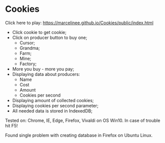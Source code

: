 # Cookies

Click here to play: https://marcelinee.github.io/Cookies/public/index.html

+ Click cookie to get cookie;
+ Click on producer button to buy one;
  + Cursor;
  + Grandma;
  + Farm;
  + Mine;
  + Factory;
+ More you buy - more you pay;
+ Displaying data about producers:
  + Name
  + Cost
  + Amount
  + Cookies per second
+ Displaying amount of collected cookies;
+ Displaying cookies per second parameter;
+ All needed data is stored in IndexedDB;

Tested on: Chrome, IE, Edge, Firefox, Vivaldi on OS Win10. In case of trouble hit F5! 

Found single problem with creating database in Firefox on Ubuntu Linux. 
